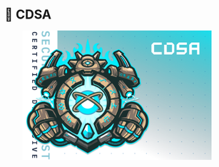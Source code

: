 # 🔵 CDSA

<figure><img src="../.gitbook/assets/image (11) (1).png" alt=""><figcaption></figcaption></figure>
